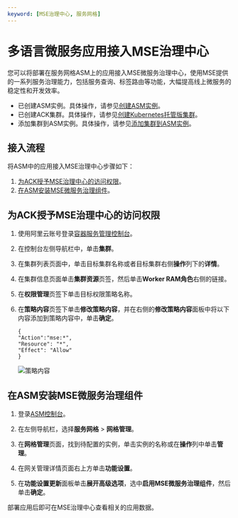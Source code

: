 ```yaml
---
keyword: [MSE治理中心, 服务网格]
---
```


# 多语言微服务应用接入MSE治理中心

您可以将部署在服务网格ASM上的应用接入MSE微服务治理中心，使用MSE提供的一系列服务治理能力，包括服务查询、标签路由等功能，大幅提高线上微服务的稳定性和开发效率。

-   已创建ASM实例。具体操作，请参见[创建ASM实例]()。
-   已创建ACK集群。具体操作，请参见[创建Kubernetes托管版集群](/cn.zh-CN/Kubernetes集群用户指南/集群/创建集群/创建Kubernetes托管版集群.md)。
-   添加集群到ASM实例。具体操作，请参见[添加集群到ASM实例]()。

## 接入流程

将ASM中的应用接入MSE治理中心步骤如下：

1.  [为ACK授予MSE治理中心的访问权限](#section_fzn_lmz_5aj)。
2.  [在ASM安装MSE微服务治理组件](#section_shz_z7w_2gv)。

## 为ACK授予MSE治理中心的访问权限

1.  使用阿里云账号登录[容器服务管理控制台](https://cs.console.aliyun.com)。

2.  在控制台左侧导航栏中，单击**集群**。

3.  在集群列表页面中，单击目标集群名称或者目标集群右侧**操作**列下的**详情**。

4.  在集群信息页面单击**集群资源**页签，然后单击**Worker RAM角色**右侧的链接。

5.  在**权限管理**页签下单击目标权限策略名称。

6.  在**策略内容**页签下单击**修改策略内容**，并在右侧的**修改策略内容**面板中将以下内容添加到策略内容中，单击**确定**。

    ```
    {
    "Action":"mse:*",
    "Resource": "*",
    "Effect": "Allow"
    }
    ```

    ![策略内容](https://static-aliyun-doc.oss-accelerate.aliyuncs.com/assets/img/zh-CN/1420574161/p243738.png)


## 在ASM安装MSE微服务治理组件

1.  登录[ASM控制台](https://servicemesh.console.aliyun.com)。

2.  在左侧导航栏，选择**服务网格** \> **网格管理**。

3.  在**网格管理**页面，找到待配置的实例，单击实例的名称或在**操作**列中单击**管理**。

4.  在网关管理详情页面右上方单击**功能设置**。

5.  在**功能设置更新**面板单击**展开高级选项**，选中**启用MSE微服务治理组件**，然后单击**确定**。


部署应用后即可在MSE治理中心查看相关的应用数据。

